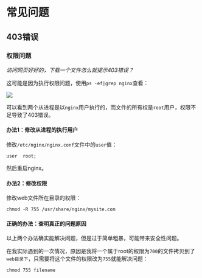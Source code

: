# 常见问题
## 403错误

### 权限问题

*访问网页好好的，下载一个文件怎么就提示403错误？*

这可能是因为执行权限问题，使用`ps -ef|grep nginx`查看：

![](Pasted%20image%2020231110195336.png)

可以看到两个从进程是以`nginx`用户执行的，而文件的所有权是`root`用户，权限不足导致了403错误。

#### 办法1：修改从进程的执行用户

修改`/etc/nginx/nginx.conf`文件中的`user`值：

```
user  root;
```

然后重启nginx。
#### 办法2：修改权限

修改web文件所在目录的权限：

```
chmod -R 755 /usr/share/nginx/mysite.com
```

#### 正确的办法：查明真正的问题原因

以上两个办法确实能解决问题，但是过于简单粗暴，可能带来安全性问题。

在我实际遇到的一次情况，原因是我将一个属于root的权限为`700`的文件拷贝到了`web目录下`，只需要将这个文件的权限改为`755`就能解决问题：

```
chmod 755 filename
```
